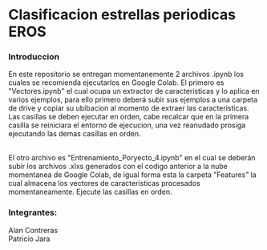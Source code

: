 # Clasificacion estrellas periodicas EROS
<html>
    <h3>Introduccion</h3>
      <body>En este repositorio se entregan momentanemente 2 archivos .ipynb los cuales se recomienda ejecutarlos en Google Colab. El primero es "Vectores.ipynb" el cual ocupa un extractor de caracteristicas y lo aplica en varios ejemplos, para ello primero deberá subir sus ejemplos a una carpeta de drive y copiar su ubibacion al momento de extraer las caracteristicas. Las casillas  se deben ejecutar en orden, cabe recalcar que en la primera casilla se reiniciara el entorno de ejecucion, una vez reanudado prosiga ejecutando las demas casillas en orden.</br></br>
      
  El otro archivo es "Entrenamiento_Poryecto_4.ipynb" en el cual se deberán subir los archivos .xlxs generados con el codigo anterior a la nube momentanea de Google Colab, de igual forma esta la carpeta "Features" la cual almacena los vectores de caracteristicas procesados momentaneamente. Ejecute las casillas en orden.</p>
  
</body>
      <h3>Integrantes:</h3>
  
  <body>Alan Contreras</br>
  Patricio Jara
  
</body>
  
  
</html>
